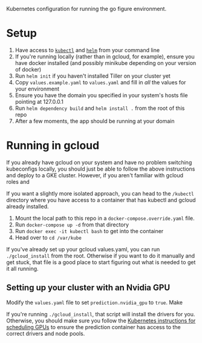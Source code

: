 Kubernetes configuration for running the go figure environment.

# Setup

1. Have access to [`kubectl`](https://kubernetes.io/docs/setup/pick-right-solution/) and [`helm`](https://github.com/helm/helm#install) from your command line
2. If you're running locally (rather than in gcloud, for example), ensure you have docker installed (and possibly minikube depending on your version of docker)
3. Run `helm init` if you haven't installed Tiller on your cluster yet
4. Copy `values.example.yaml` to `values.yaml` and fill in *all* the values for your environment
5. Ensure you have the domain you specified in your system's hosts file pointing at 127.0.0.1
6. Run `helm dependency build` and `helm install .` from the root of this repo
7. After a few moments, the app should be running at your domain

# Running in gcloud

If you already have gcloud on your system and have no problem switching kubeconfigs locally, you should just be able to follow the above instructions and deploy to a GKE cluster. However, if you aren't familiar with gcloud roles and

If you want a slightly more isolated approach, you can head to the `/kubectl` directory where you have access to a container that has kubectl and gcloud already installed.

1. Mount the local path to this repo in a `docker-compose.override.yaml` file.
2. Run `docker-compose up -d` from that directory
3. Run `docker exec -it kubectl bash` to get into the container
4. Head over to `cd /var/kube`

If you've already set up your gcloud values.yaml, you can run `./gcloud_install` from the root. Otherwise if you want to do it manually and get stuck, that file is a good place to start figuring out what is needed to get it all running.

## Setting up your cluster with an Nvidia GPU

Modify the `values.yaml` file to set `prediction.nvidia_gpu` to `true`. Make

If you're running `./gcloud_install`, that script will install the drivers for you. Otherwise, you should make sure you follow the [Kubernetes instructions for scheduling GPUs](https://kubernetes.io/docs/tasks/manage-gpus/scheduling-gpus) to ensure the prediction container has access to the correct drivers and node pools.